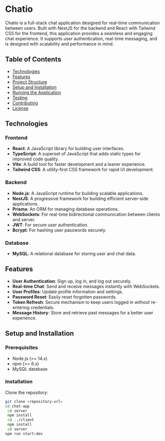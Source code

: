 # Chatio

Chatio is a full-stack chat application designed for real-time communication between users. Built with NestJS for the backend and React with Tailwind CSS for the frontend, this application provides a seamless and engaging chat experience. It supports user authentication, real-time messaging, and is designed with scalability and performance in mind.

## Table of Contents
- [Technologies](#technologies)
- [Features](#features)
- [Project Structure](#project-structure)
- [Setup and Installation](#setup-and-installation)
- [Running the Application](#running-the-application)
- [Testing](#testing)
- [Contributing](#contributing)
- [License](#license)

## Technologies

### Frontend
- **React**: A JavaScript library for building user interfaces.
- **TypeScript**: A superset of JavaScript that adds static types for improved code quality.
- **Vite**: A build tool for faster development and a leaner experience.
- **Tailwind CSS**: A utility-first CSS framework for rapid UI development.

### Backend
- **Node.js**: A JavaScript runtime for building scalable applications.
- **NestJS**: A progressive framework for building efficient server-side applications.
- **Prisma**: An ORM for managing database operations.
- **WebSockets**: For real-time bidirectional communication between clients and server.
- **JWT**: For secure user authentication.
- **Bcrypt**: For hashing user passwords securely.

### Database
- **MySQL**: A relational database for storing user and chat data.

## Features
- **User Authentication**: Sign up, log in, and log out securely.
- **Real-time Chat**: Send and receive messages instantly with WebSockets.
- **User Profiles**: Update profile information and settings.
- **Password Reset**: Easily reset forgotten passwords.
- **Token Refresh**: Secure mechanism to keep users logged in without re-entering credentials.
- **Message History**: Store and retrieve past messages for a better user experience.


## Setup and Installation

### Prerequisites
- Node.js (>= 14.x)
- npm (>= 6.x)
- MySQL database

### Installation
Clone the repository:
   ```bash
   git clone <repository-url>
   cd chat-app
    cd server
    npm install
    cd ../client
    npm install
    cd server
npm run start:dev

